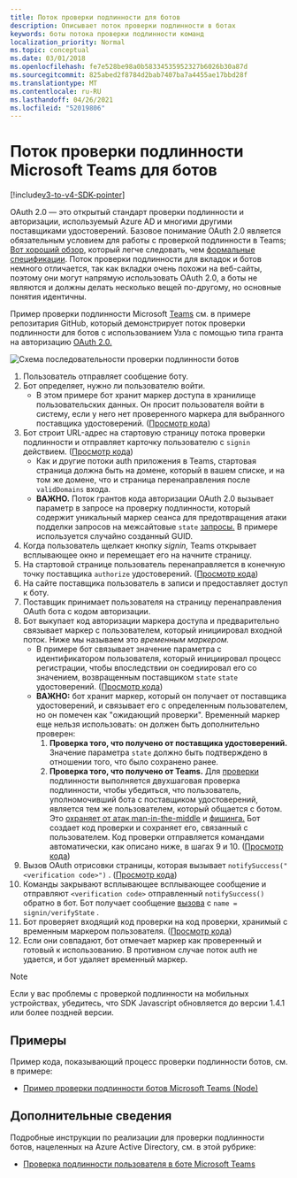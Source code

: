 ```yaml
---
title: Поток проверки подлинности для ботов
description: Описывает поток проверки подлинности в ботах
keywords: боты потока проверки подлинности команд
localization_priority: Normal
ms.topic: conceptual
ms.date: 03/01/2018
ms.openlocfilehash: fe7e528be98a0b58334535952327b6026b30a87d
ms.sourcegitcommit: 825abed2f8784d2bab7407ba7a4455ae17bbd28f
ms.translationtype: MT
ms.contentlocale: ru-RU
ms.lasthandoff: 04/26/2021
ms.locfileid: "52019806"
---
```

# <a name="microsoft-teams-authentication-flow-for-bots"></a>Поток проверки подлинности Microsoft Teams для ботов

[!include[v3-to-v4-SDK-pointer](~/includes/v3-to-v4-pointer-bots.md)]

OAuth 2.0 — это открытый стандарт проверки подлинности и авторизации, используемый Azure AD и многими другими поставщиками удостоверений. Базовое понимание OAuth 2.0 является обязательным условием для работы с проверкой подлинности в Teams; [Вот хороший обзор,](https://aaronparecki.com/oauth-2-simplified/) который легче следовать, чем [формальные спецификации](https://oauth.net/2/). Поток проверки подлинности для вкладок и ботов немного отличается, так как вкладки очень похожи на веб-сайты, поэтому они могут напрямую использовать OAuth 2.0, а боты не являются и должны делать несколько вещей по-другому, но основные понятия идентичны.

Пример проверки подлинности Microsoft [Teams](https://github.com/OfficeDev/microsoft-teams-sample-auth-node) см. в примере репозитария GitHub, который демонстрирует поток проверки подлинности для ботов с использованием Узла с помощью типа гранта на авторизацию [OAuth 2.0.](https://oauth.net/2/grant-types/authorization-code/)

![Схема последовательности проверки подлинности ботов](~/assets/images/authentication/bot_auth_sequence_diagram.png)

1. Пользователь отправляет сообщение боту.
2. Бот определяет, нужно ли пользователю войти.
    * В этом примере бот хранит маркер доступа в хранилище пользовательских данных. Он просит пользователя войти в систему, если у него нет проверенного маркера для выбранного поставщика удостоверений. ([Просмотр кода](https://github.com/OfficeDev/microsoft-teams-sample-auth-node/blob/469952a26d618dbf884a3be53c7d921cc580b1e2/src/utils/AuthenticationUtils.ts#L58-L76))
3. Бот строит URL-адрес на стартовую страницу потока проверки подлинности и отправляет карточку пользователю с `signin` действием. ([Просмотр кода](https://github.com/OfficeDev/microsoft-teams-sample-auth-node/blob/469952a26d618dbf884a3be53c7d921cc580b1e2/src/dialogs/BaseIdentityDialog.ts#L160-L190))
    * Как и другие потоки auth приложения в Teams, стартовая страница должна быть на домене, который в вашем списке, и на том же домене, что и страница перенаправления после `validDomains` входа.
    * **ВАЖНО.** Поток грантов кода авторизации OAuth 2.0 вызывает параметр в запросе на проверку подлинности, который содержит уникальный маркер сеанса для предотвращения атаки подделки запросов на межсайтовые `state` [запросы.](https://en.wikipedia.org/wiki/Cross-site_request_forgery) В примере используется случайно созданный GUID.
4. Когда пользователь щелкает кнопку *signin,* Teams открывает всплывающее окно и перемещает его на начните страницу.
5. На стартовой странице пользователь перенаправляется в конечную точку поставщика `authorize` удостоверений. ([Просмотр кода](https://github.com/OfficeDev/microsoft-teams-sample-auth-node/blob/469952a26d618dbf884a3be53c7d921cc580b1e2/public/html/auth-start.html#L51-L56))
6. На сайте поставщика пользователь в записи и предоставляет доступ к боту.
7. Поставщик принимает пользователя на страницу перенаправления OAuth бота с кодом авторизации.
8. Бот выкупает код авторизации маркера  доступа и предварительно связывает маркер с пользователем, который инициировал входной поток. Ниже мы называем это *временным маркером.*
    * В примере бот связывает значение параметра с идентификатором пользователя, который инициировал процесс регистрации, чтобы впоследствии он соедиировал его со значением, возвращенным поставщиком `state` `state` удостоверений. ([Просмотр кода](https://github.com/OfficeDev/microsoft-teams-sample-auth-node/blob/469952a26d618dbf884a3be53c7d921cc580b1e2/src/AuthBot.ts#L70-L99))
    * **ВАЖНО:** бот хранит маркер, который он получает от поставщика удостоверений, и связывает его с определенным пользователем, но он помечен как "ожидающий проверки". Временный маркер еще нельзя использовать: он должен быть дополнительно проверен: 
      1. **Проверка того, что получено от поставщика удостоверений.** Значение параметра `state` должно быть подтверждено в отношении того, что было сохранено ранее. 
      1. **Проверка того, что получено от Teams.** Для [проверки](https://en.wikipedia.org/wiki/Man-in-the-middle_attack) подлинности выполняется двухшаговая проверка подлинности, чтобы убедиться, что пользователь, уполномочивший бота с поставщиком удостоверений, является тем же пользователем, который общается с ботом. Это [охраняет от атак man-in-the-middle](https://en.wikipedia.org/wiki/Man-in-the-middle_attack) и [фишинга.](https://en.wikipedia.org/wiki/Phishing) Бот создает код проверки и сохраняет его, связанный с пользователем. Код проверки отправляется командами автоматически, как описано ниже, в шагах 9 и 10. ([Просмотр кода](https://github.com/OfficeDev/microsoft-teams-sample-auth-node/blob/469952a26d618dbf884a3be53c7d921cc580b1e2/src/AuthBot.ts#L100-L113))
9. Вызов OAuth отрисовки страницы, которая вызывает `notifySuccess("<verification code>")` . ([Просмотр кода](https://github.com/OfficeDev/microsoft-teams-sample-auth-node/blob/master/src/views/oauth-callback-success.hbs))
10. Команды закрывают всплывающее всплывающее сообщение и отправляют `<verification code>` отправленный `notifySuccess()` обратно в бот. Бот получает сообщение [вызова](/bot-framework/dotnet/bot-builder-dotnet-activities#invoke) с `name = signin/verifyState` .
11. Бот проверяет входящий код проверки на код проверки, хранимый с временным маркером пользователя. ([Просмотр кода](https://github.com/OfficeDev/microsoft-teams-sample-auth-node/blob/469952a26d618dbf884a3be53c7d921cc580b1e2/src/dialogs/BaseIdentityDialog.ts#L127-L140))
12. Если они совпадают, бот отмечает маркер как проверенный и готовый к использованию. В противном случае поток auth не удается, и бот удаляет временный маркер.

> [!Note]
> Если у вас проблемы с проверкой подлинности на мобильных устройствах, убедитесь, что SDK Javascript обновляется до версии 1.4.1 или более поздней версии.

## <a name="samples"></a>Примеры

Пример кода, показывающий процесс проверки подлинности ботов, см. в примере:

* [Пример проверки подлинности ботов Microsoft Teams (Node)](https://github.com/OfficeDev/microsoft-teams-sample-auth-node)

## <a name="more-details"></a>Дополнительные сведения

Подробные инструкции по реализации для проверки подлинности ботов, нацеленных на Azure Active Directory, см. в этой рубрике:

* [Проверка подлинности пользователя в боте Microsoft Teams](~/resources/bot-v3/bot-authentication/auth-bot-AAD.md)
